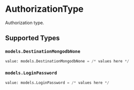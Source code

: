 # AuthorizationType

Authorization type.


## Supported Types

### `models.DestinationMongodbNone`

```python
value: models.DestinationMongodbNone = /* values here */
```

### `models.LoginPassword`

```python
value: models.LoginPassword = /* values here */
```

